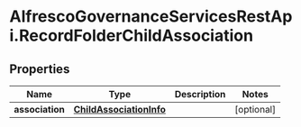 # AlfrescoGovernanceServicesRestApi.RecordFolderChildAssociation

## Properties
Name | Type | Description | Notes
------------ | ------------- | ------------- | -------------
**association** | [**ChildAssociationInfo**](ChildAssociationInfo.md) |  | [optional] 


